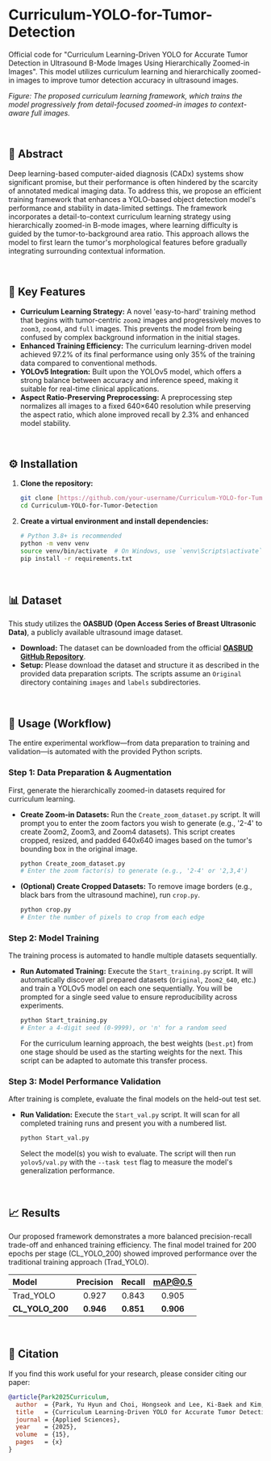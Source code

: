 # Curriculum-YOLO-for-Tumor-Detection

Official code for "Curriculum Learning-Driven YOLO for Accurate Tumor Detection in Ultrasound B-Mode Images Using Hierarchically Zoomed-in Images". This model utilizes curriculum learning and hierarchically zoomed-in images to improve tumor detection accuracy in ultrasound images.

*Figure: The proposed curriculum learning framework, which trains the model progressively from detail-focused zoomed-in images to context-aware full images.*

<br>

## 📖 Abstract

Deep learning-based computer-aided diagnosis (CADx) systems show significant promise, but their performance is often hindered by the scarcity of annotated medical imaging data. To address this, we propose an efficient training framework that enhances a YOLO-based object detection model's performance and stability in data-limited settings. The framework incorporates a detail-to-context curriculum learning strategy using hierarchically zoomed-in B-mode images, where learning difficulty is guided by the tumor-to-background area ratio. This approach allows the model to first learn the tumor's morphological features before gradually integrating surrounding contextual information.

<br>

## 🚀 Key Features

* **Curriculum Learning Strategy:** A novel 'easy-to-hard' training method that begins with tumor-centric `zoom2` images and progressively moves to `zoom3`, `zoom4`, and `full` images. This prevents the model from being confused by complex background information in the initial stages.
* **Enhanced Training Efficiency:** The curriculum learning-driven model achieved 97.2% of its final performance using only 35% of the training data compared to conventional methods.
* **YOLOv5 Integration:** Built upon the YOLOv5 model, which offers a strong balance between accuracy and inference speed, making it suitable for real-time clinical applications.
* **Aspect Ratio-Preserving Preprocessing:** A preprocessing step normalizes all images to a fixed 640×640 resolution while preserving the aspect ratio, which alone improved recall by 2.3% and enhanced model stability.

<br>

## ⚙️ Installation

1.  **Clone the repository:**
    ```bash
    git clone [https://github.com/your-username/Curriculum-YOLO-for-Tumor-Detection.git](https://github.com/your-username/Curriculum-YOLO-for-Tumor-Detection.git)
    cd Curriculum-YOLO-for-Tumor-Detection
    ```

2.  **Create a virtual environment and install dependencies:**
    ```bash
    # Python 3.8+ is recommended
    python -m venv venv
    source venv/bin/activate  # On Windows, use `venv\Scripts\activate`
    pip install -r requirements.txt
    ```

<br>

## 📊 Dataset

This study utilizes the **OASBUD (Open Access Series of Breast Ultrasonic Data)**, a publicly available ultrasound image dataset.

* **Download:** The dataset can be downloaded from the official **[OASBUD GitHub Repository](https://github.com/oasbud/oasbud)**.
* **Setup:** Please download the dataset and structure it as described in the provided data preparation scripts. The scripts assume an `Original` directory containing `images` and `labels` subdirectories.

<br>

## 📖 Usage (Workflow)

The entire experimental workflow—from data preparation to training and validation—is automated with the provided Python scripts.

### Step 1: Data Preparation & Augmentation

First, generate the hierarchically zoomed-in datasets required for curriculum learning.

* **Create Zoom-in Datasets:**
    Run the `Create_zoom_dataset.py` script. It will prompt you to enter the zoom factors you wish to generate (e.g., '2-4' to create Zoom2, Zoom3, and Zoom4 datasets). This script creates cropped, resized, and padded 640x640 images based on the tumor's bounding box in the original image.
    ```bash
    python Create_zoom_dataset.py
    # Enter the zoom factor(s) to generate (e.g., '2-4' or '2,3,4')
    ```

* **(Optional) Create Cropped Datasets:**
    To remove image borders (e.g., black bars from the ultrasound machine), run `crop.py`.
    ```bash
    python crop.py
    # Enter the number of pixels to crop from each edge
    ```

### Step 2: Model Training

The training process is automated to handle multiple datasets sequentially.

* **Run Automated Training:**
    Execute the `Start_training.py` script. It will automatically discover all prepared datasets (`Original`, `Zoom2_640`, etc.) and train a YOLOv5 model on each one sequentially. You will be prompted for a single seed value to ensure reproducibility across experiments.
    ```bash
    python Start_training.py
    # Enter a 4-digit seed (0-9999), or 'n' for a random seed
    ```
    For the curriculum learning approach, the best weights (`best.pt`) from one stage should be used as the starting weights for the next. This script can be adapted to automate this transfer process.

### Step 3: Model Performance Validation

After training is complete, evaluate the final models on the held-out test set.

* **Run Validation:**
    Execute the `Start_val.py` script. It will scan for all completed training runs and present you with a numbered list.
    ```bash
    python Start_val.py
    ```
    Select the model(s) you wish to evaluate. The script will then run `yolov5/val.py` with the `--task test` flag to measure the model's generalization performance.

<br>

## 📈 Results

Our proposed framework demonstrates a more balanced precision-recall trade-off and enhanced training efficiency. The final model trained for 200 epochs per stage (CL_YOLO_200) showed improved performance over the traditional training approach (Trad_YOLO).

| Model | Precision | Recall | mAP@0.5 |
| :--- | :---: | :---: | :---: |
| Trad_YOLO | 0.927 | 0.843 | 0.905 |
| **CL_YOLO_200**| **0.946** | **0.851** | **0.906** |

<br>

## 📜 Citation

If you find this work useful for your research, please consider citing our paper:

```bibtex
@article{Park2025Curriculum,
  author  = {Park, Yu Hyun and Choi, Hongseok and Lee, Ki-Baek and Kim, Hyungsuk},
  title   = {Curriculum Learning-Driven YOLO for Accurate Tumor Detection in Ultrasound B-Mode Images Using Hierarchically Zoomed-in Images},
  journal = {Applied Sciences},
  year    = {2025},
  volume  = {15},
  pages   = {x}
}
